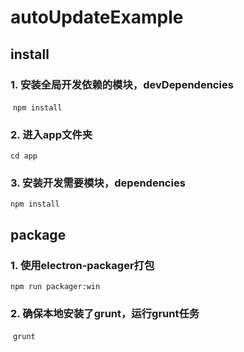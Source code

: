 # autoUpdateExample

## install

### 1. 安装全局开发依赖的模块，devDependencies
  `npm install`
  

### 2. 进入app文件夹
  `cd app`
  

### 3. 安装开发需要模块，dependencies
  `npm install`
  
## package
  
### 1. 使用electron-packager打包
  `npm run packager:win`

### 2. 确保本地安装了grunt，运行grunt任务
  `grunt`
